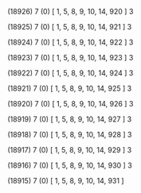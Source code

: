 (18926) 7 (0) [ 1, 5, 8, 9, 10, 14, 920 ] 3 


(18925) 7 (0) [ 1, 5, 8, 9, 10, 14, 921 ] 3 


(18924) 7 (0) [ 1, 5, 8, 9, 10, 14, 922 ] 3 


(18923) 7 (0) [ 1, 5, 8, 9, 10, 14, 923 ] 3 


(18922) 7 (0) [ 1, 5, 8, 9, 10, 14, 924 ] 3 


(18921) 7 (0) [ 1, 5, 8, 9, 10, 14, 925 ] 3 


(18920) 7 (0) [ 1, 5, 8, 9, 10, 14, 926 ] 3 


(18919) 7 (0) [ 1, 5, 8, 9, 10, 14, 927 ] 3 


(18918) 7 (0) [ 1, 5, 8, 9, 10, 14, 928 ] 3 


(18917) 7 (0) [ 1, 5, 8, 9, 10, 14, 929 ] 3 


(18916) 7 (0) [ 1, 5, 8, 9, 10, 14, 930 ] 3 


(18915) 7 (0) [ 1, 5, 8, 9, 10, 14, 931 ]  


